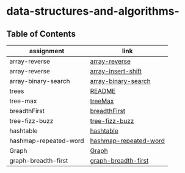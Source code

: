 # data-structures-and-algorithms-



## Table of Contents

| assignment                         | link                                                  |
| -----------                        | -----------                                           |
| array-reverse                      | [array-reverse](array-reverse/array-reverse.md)             |
| array-reverse                      | [array-insert-shift](array-insert-shift/array-insert-shift.md)             |
| array-binary-search                | [array-binary-search](array-binary-search/array-binary-search.md)             |
| trees               | [README](data-structures/trees/README.md)             |
| tree-max                | [treeMax](data-structures/tree-max/treeMax.md)             |
| breadthFirst           | [breadthFirst](data-structures/tree-breadth-first/tree-breadth-first.md)             |
| tree-fizz-buzz           | [tree-fizz-buzz](data-structures/tree-fizz-buzz/tree-fizz-buzz.md)             |
| hashtable          | [hashtable](hashtable/README.md)             |
| hashmap-repeated-word  | [hashmap-repeated-word](hashmap-repeated-word/README.md)             |
| Graph  | [Graph](data-structures/graph/README.md)             |
| graph-breadth-first  | [graph-breadth-first](data-structures/graph-breadth-first/README.md)             |


